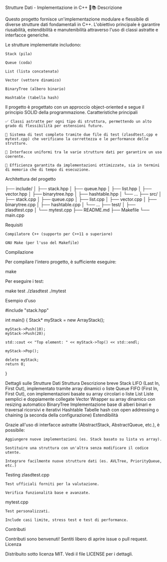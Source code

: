 Strutture Dati - Implementazione in C++ 🔧📚
Descrizione

Questo progetto fornisce un'implementazione modulare e flessibile di diverse strutture dati fondamentali in C++. L'obiettivo principale è garantire riusabilità, estendibilità e manutenibilità attraverso l'uso di classi astratte e interfacce generiche.

Le strutture implementate includono:

    Stack (pila)

    Queue (coda)

    List (lista concatenata)

    Vector (vettore dinamico)

    BinaryTree (albero binario)

    Hashtable (tabella hash)

Il progetto è progettato con un approccio object-oriented e segue il principio SOLID della programmazione.
Caratteristiche principali

    ✅ Classi astratte per ogni tipo di struttura, permettendo un alto grado di flessibilità per estensioni future.

    🧪 Sistema di test completo tramite due file di test (zlasdtest.cpp e mytest.cpp) che verificano la correttezza e le performance delle strutture.

    🔄 Interfacce uniformi tra le varie strutture dati per garantire un uso coerente.

    🚀 Efficienza garantita da implementazioni ottimizzate, sia in termini di memoria che di tempo di esecuzione.

Architettura del progetto

├── include/
│   ├── stack.hpp
│   ├── queue.hpp
│   ├── list.hpp
│   ├── vector.hpp
│   ├── binarytree.hpp
│   ├── hashtable.hpp
│   └── ...
├── src/
│   ├── stack.cpp
│   ├── queue.cpp
│   ├── list.cpp
│   ├── vector.cpp
│   ├── binarytree.cpp
│   ├── hashtable.cpp
│   └── ...
├── test/
│   ├── zlasdtest.cpp
│   └── mytest.cpp
├── README.md
├── Makefile
└── main.cpp

Requisiti

    Compilatore C++ (supporto per C++11 o superiore)

    GNU Make (per l'uso del Makefile)

Compilazione

Per compilare l'intero progetto, è sufficiente eseguire:

make

Per eseguire i test:

make test
./zlasdtest
./mytest

Esempio d'uso

#include "stack.hpp"

int main() {
    Stack<int>* myStack = new ArrayStack<int>();

    myStack->Push(10);
    myStack->Push(20);

    std::cout << "Top element: " << myStack->Top() << std::endl;

    myStack->Pop();

    delete myStack;
    return 0;
}

Dettagli sulle Strutture Dati
Struttura	Descrizione breve
Stack	LIFO (Last In, First Out), implementato tramite array dinamici o liste
Queue	FIFO (First In, First Out), con implementazioni basate su array circolari o liste
List	Liste semplici e doppiamente collegate
Vector	Wrapper su array dinamico con resizing automatico
BinaryTree	Implementazione base di alberi binari e traversal ricorsivi e iterativi
Hashtable	Tabelle hash con open addressing o chaining (a seconda della configurazione)
Estendibilità

Grazie all'uso di interfacce astratte (AbstractStack, AbstractQueue, etc.), è possibile:

    Aggiungere nuove implementazioni (es. Stack basato su lista vs array).

    Sostituire una struttura con un'altra senza modificare il codice utente.

    Integrare facilmente nuove strutture dati (es. AVLTree, PriorityQueue, etc.)

Testing
zlasdtest.cpp

    Test ufficiali forniti per la valutazione.

    Verifica funzionalità base e avanzate.

mytest.cpp

    Test personalizzati.

    Include casi limite, stress test e test di performance.

Contributi

Contributi sono benvenuti! Sentiti libero di aprire issue o pull request.
Licenza

Distribuito sotto licenza MIT. Vedi il file LICENSE per i dettagli.
